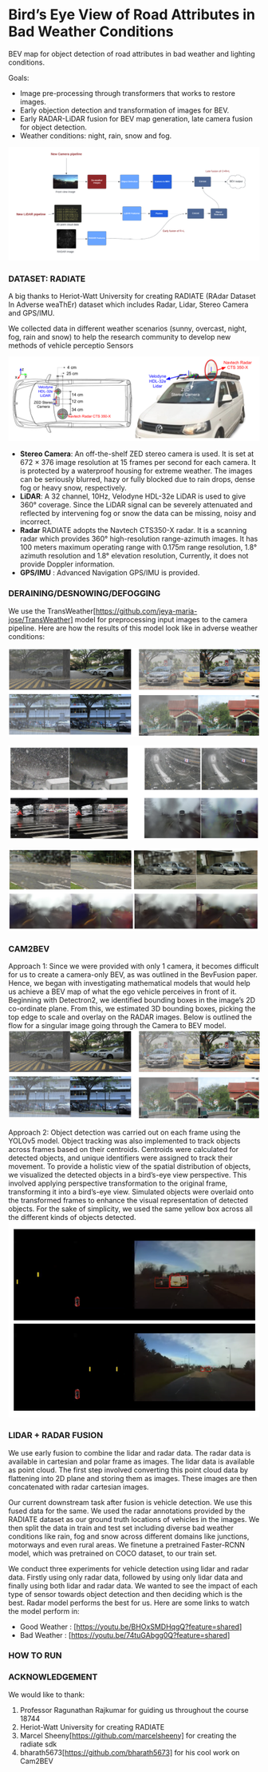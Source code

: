 # Bird’s Eye View of Road Attributes in Bad Weather Conditions

BEV map for object detection of road attributes in bad weather and lighting conditions.

Goals:
- Image pre-processing through transformers that works to restore images.
- Early objection detection and transformation of images for BEV.
- Early RADAR-LiDAR fusion for BEV map generation, late camera fusion for object detection.
- Weather conditions: night, rain, snow and fog.


![](assets/sys_des.png)

### DATASET: RADIATE
A big thanks to Heriot-Watt University for creating RADIATE (RAdar Dataset In Adverse weaThEr) dataset which includes Radar, Lidar, Stereo Camera and GPS/IMU.

We collected data in different weather scenarios (sunny, overcast, night, fog, rain and snow) to help the research community to develop new methods of vehicle perceptio
Sensors

![](assets/sensors.png)

* **Stereo Camera**: An off-the-shelf ZED stereo camera is used. It is set at 672 × 376 image resolution at 15 frames per second for each camera. It is protected by a waterproof housing
for extreme weather. The images can be seriously blurred, hazy or fully blocked due to rain drops, dense fog or heavy snow, respectively.
* **LiDAR**: A 32 channel, 10Hz, Velodyne HDL-32e LiDAR is used to give 360° coverage. Since the LiDAR signal can be severely attenuated and reflected by intervening fog or snow the data can be missing, noisy and incorrect.
* **Radar** RADIATE adopts the Navtech CTS350-X radar. It is a scanning radar which provides 360° high-resolution range-azimuth images. It has 100 meters maximum operating range with 0.175m range resolution, 1.8° azimuth resolution and 1.8° elevation resolution, Currently, it does not provide Doppler information.
* **GPS/IMU** : Advanced Navigation GPS/IMU is provided. 

### DERAINING/DESNOWING/DEFOGGING
We use the TransWeather[https://github.com/jeya-maria-jose/TransWeather] model for preprocessing input images to the camera pipeline. Here are how the results of this model look like in adverse weather conditions:


![](assets/deraining.png)

![](assets/desnowing.png)

![](assets/defogging.png)


### CAM2BEV
Approach 1: Since we were provided with only 1 camera, it becomes difficult for us to create a camera-only BEV,
as was outlined in the BevFusion paper. Hence, we began with investigating mathematical models
that would help us achieve a BEV map of what the ego vehicle perceives in front of it. Beginning
with Detectron2, we identified bounding boxes in the image’s 2D co-ordinate plane. From this, we
estimated 3D bounding boxes, picking the top edge to scale and overlay on the RADAR images.
Below is outlined the flow for a singular image going through the Camera to BEV model.
![](assets/deraining.png)


Approach 2: Object detection was carried out on each frame using the YOLOv5 model. Object tracking was also
implemented to track objects across frames based on their centroids. Centroids were calculated for
detected objects, and unique identifiers were assigned to track their movement.
To provide a holistic view of the spatial distribution of objects, we visualized the detected objects in a
bird’s-eye view perspective. This involved applying perspective transformation to the original frame,
transforming it into a bird’s-eye view.
Simulated objects were overlaid onto the transformed frames to enhance the visual representation
of detected objects. For the sake of simplicity, we used the same yellow box across all the different
kinds of objects detected.
![](assets/cambev.png)

### LIDAR + RADAR FUSION
We use early fusion to combine the lidar and radar data. The radar data is available in cartesian and polar frame as images. The lidar data is available as point cloud. The first step involved converting this point cloud data by flattening into 2D plane and storing them as images. These images are then concatenated with radar cartesian images.

Our current downstream task after fusion is vehicle detection. We use this fused data for the same. We used the radar annotations provided by the RADIATE dataset as our ground truth locations of vehicles in the images. We then split the data in train and test set including diverse bad weather conditions like rain, fog and snow across different domains like junctions, motorways and even rural areas. We finetune a pretrained Faster-RCNN model, which was pretrained on COCO dataset, to our train set. 

We conduct three experiments for vehicle detection using lidar and radar data. Firstly using only radar data, followed by using only lidar data and finally using both lidar and radar data. We wanted to see the impact of each type of sensor towards object detection and then deciding which is the best. 
Radar model performs the best for us. 
Here are some links to watch the model perform in:
- Good Weather : [https://youtu.be/BHOxSMDHqgQ?feature=shared]
- Bad Weather : [https://youtu.be/74tuGAbgg0Q?feature=shared]

### HOW TO RUN




### ACKNOWLEDGEMENT
We would like to thank:
1. Professor Ragunathan Rajkumar for guiding us throughout the course 18744
2. Heriot-Watt University for creating RADIATE
3. Marcel Sheeny[https://github.com/marcelsheeny] for creating the radiate sdk
4. bharath5673[https://github.com/bharath5673] for his cool work on Cam2BEV


<!-- 
## Vehicle Detection

As first baseline, we have performed evaluation of vehicle detection from single images. We defined a vehicle as one of the following classes: car, van, truck, bus, motorbike and bicycle.

We adopted the popular Faster R-CNN [29] architecture to demonstrate the use of RADIATE for radar based object detection. Two modifications were made to the original architecture to better suit radar detection:

* Pre-defined sizes were used for anchor generation because vehicle volumes are typically well-known and radar images provide metric scales, different from camera images.
* We modified the Region Proposal Network (RPN) from Faster R-CNN to output the bounding box and a rotation angle which the bounding boxes are represented by x, y, width, height, angle.
  
To investigate the impact of weather conditions, the models were trained with the 2 different training datasets: data from only good and data from both good and bad weather. ResNet-50 and ResNet-101 were chosen as backbone models. The trained models were tested on a test set
collected from all weather conditions and driving scenarios. The metric used for evaluation was Average Precision with Intersection over Union (IoU) equal to 0.5, which is the same as the PASCAL VOC and DOTA evaluation metric.

Below we can visualise a table with the results for each scenario and the Precision Recall curve for each network trained.

![](assets/ap.png)

![](assets/prec_rec.png)

The figure bellow illustrates some qualitative results
of radar based vehicle detection in various driving scenarios and weather conditions, using Faster R-CNN ResNet-101 trained in good weather only.

![](assets/results_example.png)

The code and the trained weights from radar based vehicle detection can be seen at [https://github.com/marcelsheeny/radiate_sdk/tree/master/vehicle_detection](https://github.com/marcelsheeny/radiate_sdk/tree/master/vehicle_detection) -->
